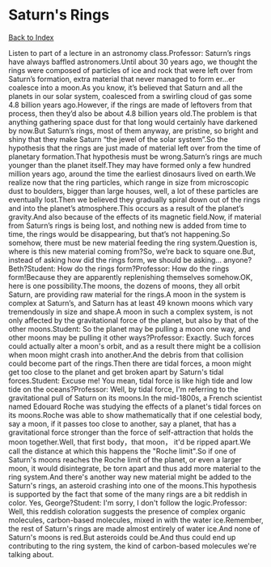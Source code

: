 # Saturn's Rings
[Back to Index](https://github.com/windows10010/tpoExtractor/blog/master/README.md)

Listen to part of a lecture in an astronomy class.Professor: Saturn’s rings have always baffled astronomers.Until about 30 years ago, we thought the rings were composed of particles of ice and rock that were left over from Saturn’s formation, extra material that never managed to form er...er coalesce into a moon.As you know, it’s believed that Saturn and all the planets in our solar system, coalesced from a swirling cloud of gas some 4.8 billion years ago.However, if the rings are made of leftovers from that process, then they’d also be about 4.8 billion years old.The problem is that anything gathering space dust for that long would certainly have darkened by now.But Saturn’s rings, most of them anyway, are pristine, so bright and shiny that they make Saturn “the jewel of the solar system”.So the hypothesis that the rings are just made of material left over from the time of planetary formation.That hypothesis must be wrong.Saturn’s rings are much younger than the planet itself.They may have formed only a few hundred million years ago, around the time the earliest dinosaurs lived on earth.We realize now that the ring particles, which range in size from microscopic dust to boulders, bigger than large houses, well, a lot of these particles are eventually lost.Then we believed they gradually spiral down out of the rings and into the planet’s atmosphere.This occurs as a result of the planet’s gravity.And also because of the effects of its magnetic field.Now, if material from Saturn’s rings is being lost, and nothing new is added from time to time, the rings would be disappearing, but that’s not happening.So somehow, there must be new material feeding the ring system.Question is, where is this new material coming from?So, we’re back to square one.But, instead of asking how did the rings form, we should be asking… anyone? Beth?Student: How do the rings form?Professor: How do the rings form!Because they are apparently replenishing themselves somehow.OK, here is one possibility.The moons, the dozens of moons, they all orbit Saturn, are providing raw material for the rings.A moon in the system is complex at Saturn’s, and Saturn has at least 49 known moons which vary tremendously in size and shape.A moon in such a complex system, is not only affected by the gravitational force of the planet, but also by that of the other moons.Student: So the planet may be pulling a moon one way, and other moons may be pulling it other ways?Professor: Exactly. Such forces could actually alter a moon's orbit, and as a result there might be a collision when moon might crash into another.And the debris from that collision could become part of the rings.Then there are tidal forces, a moon might get too close to the planet and get broken apart by Saturn's tidal forces.Student: Excuse me! You mean, tidal force is like high tide and low tide on the oceans?Professor: Well, by tidal force, I'm referring to the gravitational pull of Saturn on its moons.In the mid-1800s, a French scientist named Edouard Roche was studying the effects of a planet's tidal forces on its moons.Roche was able to show mathematically that if one celestial body, say a moon, if it passes too close to another, say a planet, that has a gravitational force stronger than the force of self-attraction that holds the moon together.Well, that first body，that moon， it'd be ripped apart.We call the distance at which this happens the "Roche limit".So if one of Saturn's moons reaches the Roche limit of the planet, or even a larger moon, it would disintegrate, be torn apart and thus add more material to the ring system.And there's another way new material might be added to the Saturn's rings, an asteroid crashing into one of the moons.This hypothesis is supported by the fact that some of the many rings are a bit reddish in color. Yes, George?Student: I'm sorry, I don't follow the logic.Professor: Well, this reddish coloration suggests the presence of complex organic molecules, carbon-based molecules, mixed in with the water ice.Remember, the rest of Saturn's rings are made almost entirely of water ice.And none of Saturn's moons is red.But asteroids could be.And thus could end up contributing to the ring system, the kind of carbon-based molecules we're talking about.